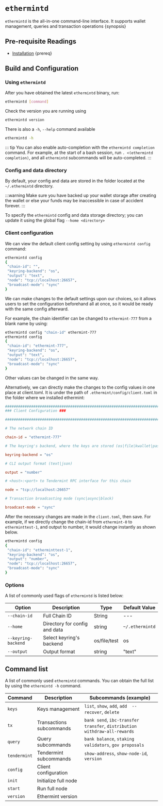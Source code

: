 <!--
order: 2
-->

# `ethermintd`

`ethermintd` is the all-in-one command-line interface. It supports wallet management, queries and transaction operations {synopsis}

## Pre-requisite Readings

- [Installation](./installation.md) {prereq}

## Build and Configuration

### Using `ethermintd`

After you have obtained the latest `ethermintd` binary, run:

```bash
ethermintd [command]
```

Check the version you are running using

```bash
ethermintd version
```

There is also a `-h`, `--help` command available

```bash
ethermintd -h
```

::: tip
You can also enable auto-completion with the `ethermintd completion` command. For example, at the start of a bash session, run `. <(ethermintd completion)`, and all `ethermintd` subcommands will be auto-completed.
:::

### Config and data directory

By default, your config and data are stored in the folder located at the `~/.ethermintd` directory.

:::warning
Make sure you have backed up your wallet storage after creating the wallet or else your funds may be inaccessible in case of accident forever.
:::

To specify the `ethermintd` config and data storage directory; you can update it using the global flag `--home <directory>`

### Client configuration

We can view the default client config setting by using `ethermintd config` command:

```bash
ethermintd config
{
 "chain-id": "",
 "keyring-backend": "os",
 "output": "text",
 "node": "tcp://localhost:26657",
 "broadcast-mode": "sync"
}
```

We can make changes to the default settings upon our choices, so it allows users to set the configuration beforehand all at once, so it would be ready with the same config afterward.

For example, the chain identifier can be changed to `ethermint-777` from a blank name by using:

```bash
ethermintd config "chain-id" ethermint-777
ethermintd config
{
 "chain-id": "ethermint-777",
 "keyring-backend": "os",
 "output": "text",
 "node": "tcp://localhost:26657",
 "broadcast-mode": "sync"
}
```

Other values can be changed in the same way.

Alternatively, we can directly make the changes to the config values in one place at client.toml. It is under the path of `.ethermint/config/client.toml` in the folder where we installed ethermint:

```toml
############################################################################
### Client Configuration ###

############################################################################

# The network chain ID

chain-id = "ethermint-777"

# The keyring's backend, where the keys are stored (os|file|kwallet|pass|test|memory)

keyring-backend = "os"

# CLI output format (text|json)

output = "number"

# <host>:<port> to Tendermint RPC interface for this chain

node = "tcp://localhost:26657"

# Transaction broadcasting mode (sync|async|block)

broadcast-mode = "sync"
```

After the necessary changes are made in the `client.toml`, then save. For example, if we directly change the chain-id from `ethermint-0` to `etherminttest-1`, and output to number, it would change instantly as shown below.

```bash
ethermintd config
{
 "chain-id": "etherminttest-1",
 "keyring-backend": "os",
 "output": "number",
 "node": "tcp://localhost:26657",
 "broadcast-mode": "sync"
}
```

### Options

A list of commonly used flags of `ethermintd` is listed below:

| Option              | Description                   | Type         | Default Value   |
| ------------------- | ----------------------------- | ------------ | --------------- |
| `--chain-id`        | Full Chain ID                 | String       | ---             |
| `--home`            | Directory for config and data | string       | `~/.ethermintd` |
| `--keyring-backend` | Select keyring's backend      | os/file/test | os              |
| `--output`          | Output format                 | string       | "text"          |

## Command list

A list of commonly used `ethermintd` commands. You can obtain the full list by using the `ethermintd -h` command.

| Command         | Description              | Subcommands (example)                                        |
| --------------- | ------------------------ | ------------------------------------------------------------ |
| `keys`          | Keys management          | `list`, `show`, `add`, `add  --recover`, `delete`                |
| `tx`            | Transactions subcommands | `bank send`, `ibc-transfer transfer`, `distribution withdraw-all-rewards` |
| `query`         | Query subcommands        | `bank balance`, `staking validators`, `gov proposals`                          |
| `tendermint`    | Tendermint subcommands   | `show-address`, `show-node-id`, `version`                                |
| `config` | Client configuration     |                                                              |
| `init`  | Initialize full node     |                                                              |
| `start` | Run full node            |                                                              |
|     `version`            |     Ethermint version                     |                                                              |
